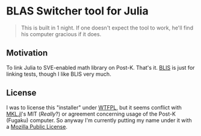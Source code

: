 BLAS Switcher tool for Julia
========
> This is built in 1 night. If one doesn't expect the tool to work, he'll find his computer gracious if it does.

## Motivation
To link Julia to SVE-enabled math library on Post-K. That's it. [BLIS](https://github.com/flame/blis) is just for linking tests, though I like BLIS very much.

## License
I was to license this "installer" under [WTFPL](http://www.wtfpl.net), but it seems conflict with [MKL.jl](https://github.com/JuliaComputing/MKL.jl)'s MIT (*Really*?) or agreement concerning usage of the Post-K (Fugaku) computer. So anyway I'm currently putting my name under it with a [Mozilla Public License](https://www.mozilla.org/en-US/MPL).
